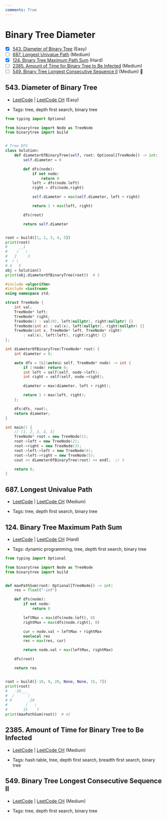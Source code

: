 ```yaml
---
comments: True
---
```


# Binary Tree Diameter

- [x] [543. Diameter of Binary Tree](https://leetcode.cn/problems/diameter-of-binary-tree/) (Easy)
- [ ] [687. Longest Univalue Path](https://leetcode.cn/problems/longest-univalue-path/) (Medium)
- [x] [124. Binary Tree Maximum Path Sum](https://leetcode.cn/problems/binary-tree-maximum-path-sum/) (Hard)
- [ ] [2385. Amount of Time for Binary Tree to Be Infected](https://leetcode.cn/problems/amount-of-time-for-binary-tree-to-be-infected/) (Medium)
- [ ] [549. Binary Tree Longest Consecutive Sequence II](https://leetcode.cn/problems/binary-tree-longest-consecutive-sequence-ii/) (Medium) 👑

## 543. Diameter of Binary Tree

-   [LeetCode](https://leetcode.com/problems/diameter-of-binary-tree/) | [LeetCode CH](https://leetcode.cn/problems/diameter-of-binary-tree/) (Easy)

-   Tags: tree, depth first search, binary tree

```python title="543. Diameter of Binary Tree - Python Solution"
from typing import Optional

from binarytree import Node as TreeNode
from binarytree import build


# Tree DFS
class Solution:
    def diameterOfBinaryTree(self, root: Optional[TreeNode]) -> int:
        self.diameter = 0

        def dfs(node):
            if not node:
                return 0
            left = dfs(node.left)
            right = dfs(node.right)

            self.diameter = max(self.diameter, left + right)

            return 1 + max(left, right)

        dfs(root)

        return self.diameter


root = build([1, 2, 3, 4, 5])
print(root)
#     __1
#    /   \
#   2     3
#  / \
# 4   5
obj = Solution()
print(obj.diameterOfBinaryTree(root))  # 3

```

```cpp title="543. Diameter of Binary Tree - C++ Solution"
#include <algorithm>
#include <iostream>
using namespace std;

struct TreeNode {
    int val;
    TreeNode* left;
    TreeNode* right;
    TreeNode() : val(0), left(nullptr), right(nullptr) {}
    TreeNode(int x) : val(x), left(nullptr), right(nullptr) {}
    TreeNode(int x, TreeNode* left, TreeNode* right)
        : val(x), left(left), right(right) {}
};

int diameterOfBinaryTree(TreeNode* root) {
    int diameter = 0;

    auto dfs = [&](auto&& self, TreeNode* node) -> int {
        if (!node) return 0;
        int left = self(self, node->left);
        int right = self(self, node->right);

        diameter = max(diameter, left + right);

        return 1 + max(left, right);
    };

    dfs(dfs, root);
    return diameter;
}

int main() {
    // [1, 2, 3, 4, 5]
    TreeNode* root = new TreeNode(1);
    root->left = new TreeNode(2);
    root->right = new TreeNode(3);
    root->left->left = new TreeNode(4);
    root->left->right = new TreeNode(5);
    cout << diameterOfBinaryTree(root) << endl;  // 3

    return 0;
}

```

## 687. Longest Univalue Path

-   [LeetCode](https://leetcode.com/problems/longest-univalue-path/) | [LeetCode CH](https://leetcode.cn/problems/longest-univalue-path/) (Medium)

-   Tags: tree, depth first search, binary tree

## 124. Binary Tree Maximum Path Sum

-   [LeetCode](https://leetcode.com/problems/binary-tree-maximum-path-sum/) | [LeetCode CH](https://leetcode.cn/problems/binary-tree-maximum-path-sum/) (Hard)

-   Tags: dynamic programming, tree, depth first search, binary tree

```python title="124. Binary Tree Maximum Path Sum - Python Solution"
from typing import Optional

from binarytree import Node as TreeNode
from binarytree import build


def maxPathSum(root: Optional[TreeNode]) -> int:
    res = float("-inf")

    def dfs(node):
        if not node:
            return 0

        leftMax = max(dfs(node.left), 0)
        rightMax = max(dfs(node.right), 0)

        cur = node.val + leftMax + rightMax
        nonlocal res
        res = max(res, cur)

        return node.val + max(leftMax, rightMax)

    dfs(root)

    return res


root = build([-10, 9, 20, None, None, 15, 7])
print(root)
#   -10___
#  /      \
# 9       _20
#        /   \
#       15    7
print(maxPathSum(root))  # 42

```

## 2385. Amount of Time for Binary Tree to Be Infected

-   [LeetCode](https://leetcode.com/problems/amount-of-time-for-binary-tree-to-be-infected/) | [LeetCode CH](https://leetcode.cn/problems/amount-of-time-for-binary-tree-to-be-infected/) (Medium)

-   Tags: hash table, tree, depth first search, breadth first search, binary tree

## 549. Binary Tree Longest Consecutive Sequence II

-   [LeetCode](https://leetcode.com/problems/binary-tree-longest-consecutive-sequence-ii/) | [LeetCode CH](https://leetcode.cn/problems/binary-tree-longest-consecutive-sequence-ii/) (Medium)

-   Tags: tree, depth first search, binary tree
